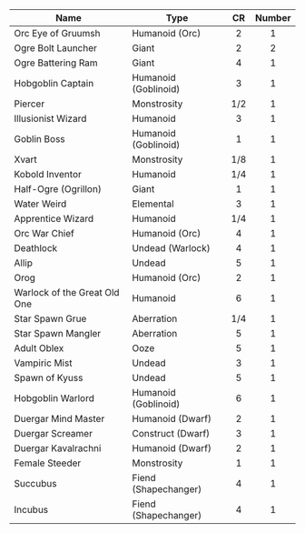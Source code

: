 | Name                         | Type                 |  CR | Number |
|------------------------------|----------------------|:---:|:------:|
| Orc Eye of Gruumsh           | Humanoid (Orc)       |  2  |    1   |
| Ogre Bolt Launcher           | Giant                |  2  |    2   |
| Ogre Battering Ram           | Giant                |  4  |    1   |
| Hobgoblin Captain            | Humanoid (Goblinoid) |  3  |    1   |
| Piercer                      | Monstrosity          | 1/2 |    1   |
| Illusionist Wizard           | Humanoid             |  3  |    1   |
| Goblin Boss                  | Humanoid (Goblinoid) |  1  |    1   |
| Xvart                        | Monstrosity          | 1/8 |    1   |
| Kobold Inventor              | Humanoid             | 1/4 |    1   |
| Half-Ogre (Ogrillon)         | Giant                |  1  |    1   |
| Water Weird                  | Elemental            |  3  |    1   |
| Apprentice Wizard            | Humanoid             | 1/4 |    1   |
| Orc War Chief                | Humanoid (Orc)       |  4  |    1   |
| Deathlock                    | Undead (Warlock)     |  4  |    1   |
| Allip                        | Undead               |  5  |    1   |
| Orog                         | Humanoid (Orc)       |  2  |    1   |
| Warlock of the Great Old One | Humanoid             |  6  |    1   |
| Star Spawn Grue              | Aberration           | 1/4 |    1   |
| Star Spawn Mangler           | Aberration           |  5  |    1   |
| Adult Oblex                  | Ooze                 |  5  |    1   |
| Vampiric Mist                | Undead               |  3  |    1   |
| Spawn of Kyuss               | Undead               |  5  |    1   |
| Hobgoblin Warlord            | Humanoid (Goblinoid) |  6  |    1   |
| Duergar Mind Master          | Humanoid (Dwarf)     |  2  |    1   |
| Duergar Screamer             | Construct (Dwarf)    |  3  |    1   |
| Duergar Kavalrachni          | Humanoid (Dwarf)     |  2  |    1   |
| Female Steeder               | Monstrosity          |  1  |    1   |
| Succubus                     | Fiend (Shapechanger) |  4  |    1   |
| Incubus                      | Fiend (Shapechanger) |  4  |    1   |